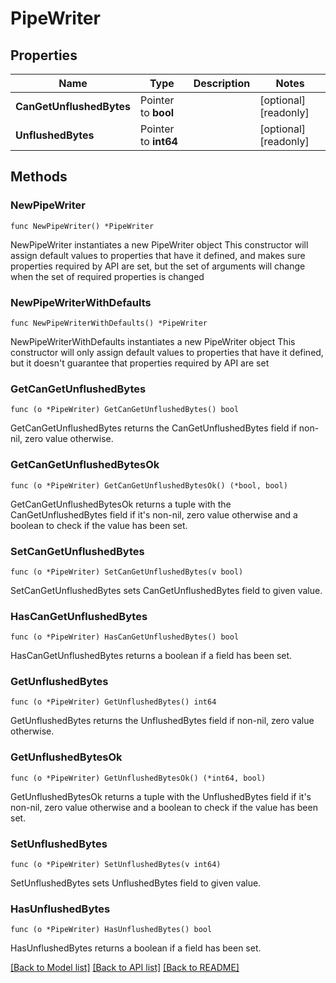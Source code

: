 # PipeWriter

## Properties

Name | Type | Description | Notes
------------ | ------------- | ------------- | -------------
**CanGetUnflushedBytes** | Pointer to **bool** |  | [optional] [readonly] 
**UnflushedBytes** | Pointer to **int64** |  | [optional] [readonly] 

## Methods

### NewPipeWriter

`func NewPipeWriter() *PipeWriter`

NewPipeWriter instantiates a new PipeWriter object
This constructor will assign default values to properties that have it defined,
and makes sure properties required by API are set, but the set of arguments
will change when the set of required properties is changed

### NewPipeWriterWithDefaults

`func NewPipeWriterWithDefaults() *PipeWriter`

NewPipeWriterWithDefaults instantiates a new PipeWriter object
This constructor will only assign default values to properties that have it defined,
but it doesn't guarantee that properties required by API are set

### GetCanGetUnflushedBytes

`func (o *PipeWriter) GetCanGetUnflushedBytes() bool`

GetCanGetUnflushedBytes returns the CanGetUnflushedBytes field if non-nil, zero value otherwise.

### GetCanGetUnflushedBytesOk

`func (o *PipeWriter) GetCanGetUnflushedBytesOk() (*bool, bool)`

GetCanGetUnflushedBytesOk returns a tuple with the CanGetUnflushedBytes field if it's non-nil, zero value otherwise
and a boolean to check if the value has been set.

### SetCanGetUnflushedBytes

`func (o *PipeWriter) SetCanGetUnflushedBytes(v bool)`

SetCanGetUnflushedBytes sets CanGetUnflushedBytes field to given value.

### HasCanGetUnflushedBytes

`func (o *PipeWriter) HasCanGetUnflushedBytes() bool`

HasCanGetUnflushedBytes returns a boolean if a field has been set.

### GetUnflushedBytes

`func (o *PipeWriter) GetUnflushedBytes() int64`

GetUnflushedBytes returns the UnflushedBytes field if non-nil, zero value otherwise.

### GetUnflushedBytesOk

`func (o *PipeWriter) GetUnflushedBytesOk() (*int64, bool)`

GetUnflushedBytesOk returns a tuple with the UnflushedBytes field if it's non-nil, zero value otherwise
and a boolean to check if the value has been set.

### SetUnflushedBytes

`func (o *PipeWriter) SetUnflushedBytes(v int64)`

SetUnflushedBytes sets UnflushedBytes field to given value.

### HasUnflushedBytes

`func (o *PipeWriter) HasUnflushedBytes() bool`

HasUnflushedBytes returns a boolean if a field has been set.


[[Back to Model list]](../README.md#documentation-for-models) [[Back to API list]](../README.md#documentation-for-api-endpoints) [[Back to README]](../README.md)


